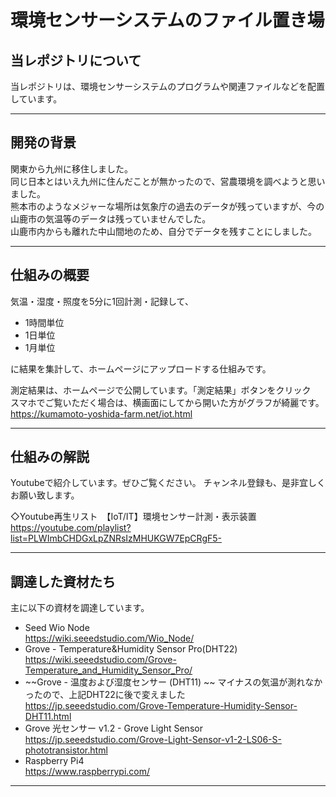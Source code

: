 # 環境センサーシステムのファイル置き場

## 当レポジトリについて
当レポジトリは、環境センサーシステムのプログラムや関連ファイルなどを配置しています。

***

## 開発の背景
関東から九州に移住しました。  
同じ日本とはいえ九州に住んだことが無かったので、営農環境を調べようと思いました。  
熊本市のようなメジャーな場所は気象庁の過去のデータが残っていますが、今の山鹿市の気温等のデータは残っていませんでした。  
山鹿市内からも離れた中山間地のため、自分でデータを残すことにしました。  

****

## 仕組みの概要
気温・湿度・照度を5分に1回計測・記録して、
- 1時間単位
- 1日単位
- 1月単位

に結果を集計して、ホームページにアップロードする仕組みです。  
  
測定結果は、ホームページで公開しています。「測定結果」ボタンをクリック  
スマホでご覧いただく場合は、横画面にしてから開いた方がグラフが綺麗です。  
https://kumamoto-yoshida-farm.net/iot.html

****

## 仕組みの解説
Youtubeで紹介しています。ぜひご覧ください。 
チャンネル登録も、是非宜しくお願い致します。

◇Youtube再生リスト　【IoT/IT】環境センサー計測・表示装置  
https://youtube.com/playlist?list=PLWImbCHDGxLpZNRsIzMHUKGW7EpCRgF5-  

***

## 調達した資材たち
主に以下の資材を調達しています。  

- Seed Wio Node  
https://wiki.seeedstudio.com/Wio_Node/
- Grove - Temperature&Humidity Sensor Pro(DHT22)  
https://wiki.seeedstudio.com/Grove-Temperature_and_Humidity_Sensor_Pro/
- ~~Grove - 温度および湿度センサー (DHT11)  ~~ マイナスの気温が測れなかったので、上記DHT22に後で変えました
https://jp.seeedstudio.com/Grove-Temperature-Humidity-Sensor-DHT11.html
- Grove 光センサー v1.2 - Grove Light Sensor
https://jp.seeedstudio.com/Grove-Light-Sensor-v1-2-LS06-S-phototransistor.html
- Raspberry Pi4  
https://www.raspberrypi.com/
***

